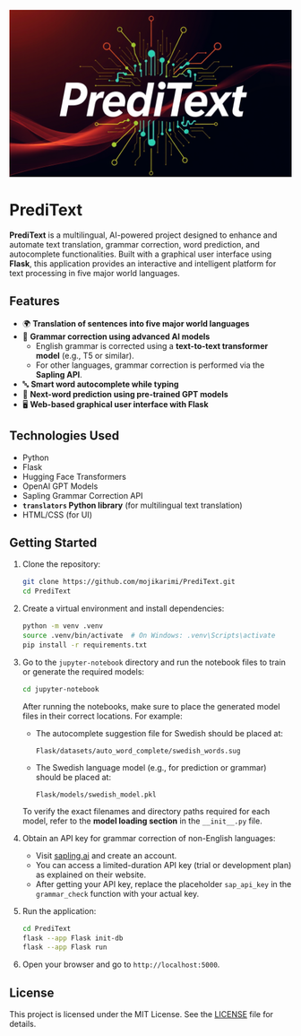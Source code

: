 ![PrediTexr-Image-WallPaper](PrediText/Flask/static/image-app/wall.png)
# PrediText

**PrediText** is a multilingual, AI-powered project designed to enhance and automate text translation, grammar correction, word prediction, and autocomplete functionalities. Built with a graphical user interface using **Flask**, this application provides an interactive and intelligent platform for text processing in five major world languages.

## Features

- 🌍 **Translation of sentences into five major world languages**
- 📝 **Grammar correction using advanced AI models**
    - English grammar is corrected using a **text-to-text transformer model** (e.g., T5 or similar).
    - For other languages, grammar correction is performed via the **Sapling API**.
- 🔤 **Smart word autocomplete while typing**
- 🤖 **Next-word prediction using pre-trained GPT models**
- 🖥️ **Web-based graphical user interface with Flask**

## Technologies Used

- Python
- Flask
- Hugging Face Transformers
- OpenAI GPT Models
- Sapling Grammar Correction API
- **`translators` Python library** (for multilingual text translation)
- HTML/CSS (for UI)

## Getting Started

1. Clone the repository:
    ```bash
    git clone https://github.com/mojikarimi/PrediText.git
    cd PrediText
    ```

2. Create a virtual environment and install dependencies:
    ```bash
    python -m venv .venv
    source .venv/bin/activate  # On Windows: .venv\Scripts\activate
    pip install -r requirements.txt
    ```
3. Go to the `jupyter-notebook` directory and run the notebook files to train or generate the required models:
    ```bash
    cd jupyter-notebook
    ```

    After running the notebooks, make sure to place the generated model files in their correct locations. For example:

    - The autocomplete suggestion file for Swedish should be placed at:
      ```
      Flask/datasets/auto_word_complete/swedish_words.sug
      ```

    - The Swedish language model (e.g., for prediction or grammar) should be placed at:
      ```
      Flask/models/swedish_model.pkl
      ```

    To verify the exact filenames and directory paths required for each model, refer to the **model loading section** in the `__init__.py` file.
4. Obtain an API key for grammar correction of non-English languages:

    - Visit [sapling.ai](https://sapling.ai) and create an account.
    - You can access a limited-duration API key (trial or development plan) as explained on their website.
    - After getting your API key, replace the placeholder `sap_api_key` in the `grammar_check` function with your actual key.
5. Run the application:
    ```bash
   cd PrediText
   flask --app Flask init-db
   flask --app Flask run
    ```

6. Open your browser and go to `http://localhost:5000`.


## License

This project is licensed under the MIT License. See the [LICENSE](./LICENSE) file for details.

